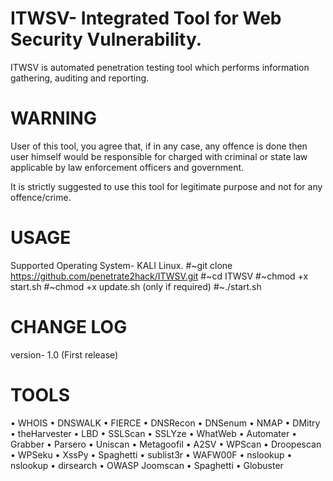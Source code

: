 # ITWSV- Integrated Tool for Web Security Vulnerability.
ITWSV is automated penetration testing tool which performs information gathering, auditing and reporting.

# WARNING
User of this tool, you agree that, if in any case, any offence is done then user himself would be responsible for charged with criminal or state law applicable by law enforcement officers and government.

It is strictly suggested to use this tool for legitimate purpose and not for any offence/crime.

# USAGE
Supported Operating System- KALI Linux.
#~git clone https://github.com/penetrate2hack/ITWSV.git
#~cd ITWSV
#~chmod +x start.sh
#~chmod +x update.sh (only if required)
#~./start.sh

# CHANGE LOG
version- 1.0 (First release)


# TOOLS
•	WHOIS
•	DNSWALK
•	FIERCE 
•	DNSRecon
•	DNSenum
•	NMAP
•	DMitry
•	theHarvester
•	LBD
•	SSLScan
•	SSLYze
•	WhatWeb
•	Automater
•	Grabber
•	Parsero
•	Uniscan
•	Metagoofil
•	A2SV
•	WPScan
•	Droopescan 
•	WPSeku
•	XssPy
•	Spaghetti
•	sublist3r
•	WAFW00F
•	nslookup
•	nslookup
•	dirsearch
•	OWASP Joomscan
•	Spaghetti
•	Globuster



